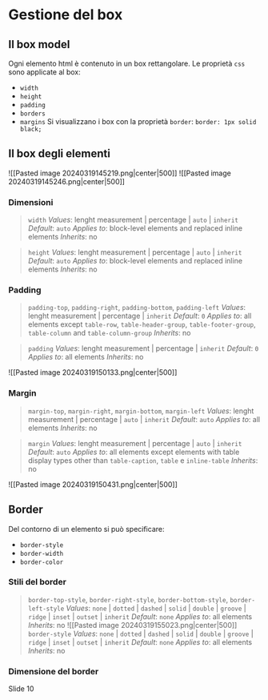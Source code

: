# Gestione del box
## Il box model
Ogni elemento html è contenuto in un box rettangolare. Le proprietà `css` sono applicate al box:
- `width`
- `height`
- `padding`
- `borders`
- `margins`
Si visualizzano i box con la proprietà `border`:
`border: 1px solid black;`
## Il box degli elementi
![[Pasted image 20240319145219.png|center|500]]
![[Pasted image 20240319145246.png|center|500]]
### Dimensioni
>`width`
>*Values*: lenght measurement | percentage | `auto` | `inherit`
>*Default*: `auto`
>*Applies to*: block-level elements and replaced inline elements 
>*Inherits*: no

>`height`
>*Values*: lenght measurement | percentage | `auto` | `inherit`
>*Default*: `auto`
>*Applies to*: block-level elements and replaced inline elements 
>*Inherits*: no

### Padding
>`padding-top`, `padding-right`, `padding-bottom`, `padding-left`
>*Values*: lenght measurement | percentage | `inherit`
>*Default*: `0`
>*Applies to*: all elements except `table-row`, `table-header-group`, `table-footer-group`, `table-column` and `table-column-group`
>*Inherits*: no

>`padding`
>*Values*: lenght measurement | percentage | `inherit`
>*Default*: `0`
>*Applies to*: all elements 
>*Inherits*: no

![[Pasted image 20240319150133.png|center|500]]
### Margin
>`margin-top`, `margin-right`, `margin-bottom`, `margin-left`
>*Values*: lenght measurement | percentage |  `auto` | `inherit`
>*Default*: `auto`
>*Applies to*: all elements 
>*Inherits*: no

>`margin`
>*Values*: lenght measurement | percentage | `auto` | `inherit`
>*Default*: `auto`
>*Applies to*: all elements except elements with table display types other than `table-caption`, `table` e `inline-table` 
>*Inherits*: no

![[Pasted image 20240319150431.png|center|500]]
## Border
Del contorno di un elemento si può specificare:
- `border-style`
- `border-width`
- `border-color`
### Stili del border
>`border-top-style`, `border-right-style`, `border-bottom-style`, `border-left-style`
>*Values*: `none`  | `dotted` | `dashed` | `solid` | `double` | `groove` | `ridge` | `inset` | `outset` | `inherit`
>*Default*: `none`
>*Applies to*: all elements 
>*Inherits*: no
![[Pasted image 20240319155023.png|center|500]]
>`border-style`
>*Values*: `none` | `dotted` | `dashed` | `solid` | `double` | `groove` | `ridge` | `inset` | `outset` | `inherit` 
>*Default*: `none`
>*Applies to*: all elements
>*Inherits*: no

### Dimensione del border
Slide 10